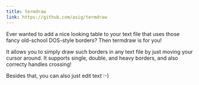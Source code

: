 ```yaml
---
title: termdraw
link: https://github.com/asig/termdraw
---
```


Ever wanted to add a nice looking table to your text file that uses those fancy old-school DOS-style borders? Then termdraw is for you!

It allows you to simply draw such borders in any text file by just moving your cursor around. It supports single, double, and heavy borders, and also correcty handles crossing!

Besides that, you can also just edit text :-)

